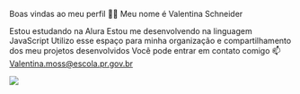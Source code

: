 Boas vindas ao meu perfil 💙💙
Meu nome é Valentina Schneider 

Estou estudando na Alura
Estou me desenvolvendo na linguagem JavaScript
Utilizo esse espaço para minha organização e compartilhamento dos meu projetos desenvolvidos
Você pode entrar em contato comigo 📫
Valentina.moss@escola.pr.gov.br 

![]([(https://media.tenor.com/Q2BTwPr6VFwAAAAi/pink-glitter-heart-pink-glittery-heart.gif)])

